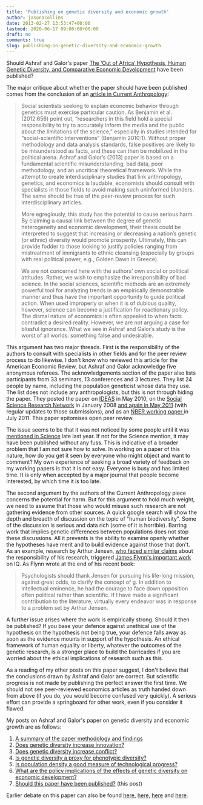 ```yaml
---
title: 'Publishing on genetic diversity and economic growth'
author: jasonacollins
date: 2013-02-27 13:53:47+00:00
lastmod: 2020-06-17 09:00:00+00:00
draft: no
comments: true
slug: publishing-on-genetic-diversity-and-economic-growth
---
```


Should Ashraf and Galor's paper [The ‘Out of Africa’ Hypothesis, Human Genetic Diversity, and Comparative Economic Development](https://jasoncollins.blog/the-out-of-africa-hypothesis-human-genetic-diversity-and-comparative-economic-development/) have been published?

The major critique about whether the paper should have been published comes from the conclusion of an [article in Current Anthropology](https://jasoncollins.blog/is-poverty-in-our-genes/):

>Social scientists seeking to explain economic behavior through genetics must exercise particular caution. As Benjamin et al. (2012:656) point out, “researchers in this field hold a special responsibility to try to accurately inform the media and the public about the limitations of the science,” especially in studies intended for “social-scientific interventions” (Benjamin 2010:1). Without proper methodology and data analysis standards, false positives are likely to be misunderstood as facts, and these can then be mobilized in the political arena. Ashraf and Galor’s (2013) paper is based on a fundamental scientific misunderstanding, bad data, poor methodology, and an uncritical theoretical framework. While the attempt to create interdisciplinary studies that link anthropology, genetics, and economics is laudable, economists should consult with specialists in those fields to avoid making such uninformed blunders. The same should be true of the peer-review process for such interdisciplinary articles.
>
>More egregiously, this study has the potential to cause serious harm. By claiming a causal link between the degree of genetic heterogeneity and economic development, their thesis could be interpreted to suggest that increasing or decreasing a nation’s genetic (or ethnic) diversity would promote prosperity. Ultimately, this can provide fodder to those looking to justify policies ranging from mistreatment of immigrants to ethnic cleansing (especially by groups with real political power, e.g., Golden Dawn in Greece).
>
>We are not concerned here with the authors’ own social or political attitudes. Rather, we wish to emphasize the irresponsibility of bad science. In the social sciences, scientific methods are an extremely powerful tool for analyzing trends in an empirically demonstrable manner and thus have the important opportunity to guide political action. When used improperly or when it is of dubious quality, however, science can become a justification for reactionary policy. The dismal nature of economics is often appealed to when facts contradict a desired reality. However, we are not arguing a case for blissful ignorance. What we see in Ashraf and Galor’s study is the worst of all worlds: something false and undesirable.

This argument has two major threads. First is the responsibility of the authors to consult with specialists in other fields and for the peer review process to do likewise. I don't know who reviewed this article for the American Economic Review, but Ashraf and Galor acknowledge five anonymous referees. The acknowledgements section of the paper also lists participants from 33 seminars, 13 conferences and 3 lectures. They list 24 people by name, including the population geneticist whose data they use. The list does not include any anthropologists, but this is not through hiding the paper. They posted the paper on [IDEAS](http://ideas.repec.org/p/bro/econwp/2010-7.html) in May 2010, on the [Social Science Research Network](http://papers.ssrn.com/sol3/papers.cfm?abstract_id=1087681) in January 2008 [and again in May 2011](http://ssrn.com/abstract=1836790) (with regular updates to those submissions), and as an [NBER working paper ](http://www.nber.org/papers/w17216)in July 2011. This paper epitomises open peer review.

The issue seems to be that it was not noticed by some people until it was [mentioned in Science](https://jasoncollins.blog/genetic-diversity-and-economic-development/) late last year. If not for the Science mention, it may have been published without any fuss. This is indicative of a broader problem that I am not sure how to solve. In working on a paper of this nature, how do you get it seen by everyone who might object and want to comment? My own experience of seeking a broad variety of feedback on my working papers is that it is not easy. Everyone is busy and has limited time. It is only when accepted by a major journal that people become interested, by which time it is too late.

The second argument by the authors of the Current Anthropology piece concerns the potential for harm. But for this argument to hold much weight, we need to assume that those who would misuse such research are not gathering evidence from other sources. A quick google search will show the depth and breadth of discussion on the topic of "human biodiversity". Some of the discussion is serious and data rich (some of it is horrible). Barring work that implies genetic differences between populations does not stop these discussions. All it prevents is the ability to examine openly whether the hypotheses have merit and to build evidence against those that don't. As an example, research by Arthur Jensen, [who faced similar claims](http://en.wikipedia.org/wiki/Arthur_Jensen#Criticism) about the responsibility of his research, triggered [James Flynn's important work](https://jasoncollins.blog/flynns-are-we-getting-smarter/) on IQ. As Flynn wrote at the end of his recent book:

>Psychologists should thank Jensen for pursuing his life-long mission, against great odds, to clarify the concept of g. In addition to intellectual eminence, he had the courage to face down opposition often political rather than scientific. If I have made a significant contribution to the literature, virtually every endeavor was in response to a problem set by Arthur Jensen.

A further issue arises where the work is empirically strong. Should it then be published? If you base your defence against unethical use of the hypothesis on the hypothesis not being true, your defence falls away as soon as the evidence mounts in support of the hypothesis. An ethical framework of human equality or liberty, whatever the outcomes of the genetic research, is a stronger place to build the barricades if you are worried about the ethical implications of research such as this.

As a reading of my other posts on this paper suggest, I don't believe that the conclusions drawn by Ashraf and Galor are correct. But scientific progress is not made by publishing the perfect answer the first time. We should not see peer-reviewed economics articles as truth handed down from above (if you do, you would become confused very quickly). A serious effort can provide a springboard for other work, even if you consider it flawed.

My posts on Ashraf and Galor's paper on genetic diversity and economic growth are as follows:
	
1. [A summary of the paper methodology and findings](https://jasoncollins.blog/the-out-of-africa-hypothesis-human-genetic-diversity-and-comparative-economic-development/)
2. [Does genetic diversity increase innovation?](https://jasoncollins.blog/does-genetic-diversity-increase-innovation/)
3. [Does genetic diversity increase conflict?](https://jasoncollins.blog/does-genetic-diversity-increase-conflict/)
4. [Is genetic diversity a proxy for phenotypic diversity?](https://jasoncollins.blog/is-genetic-diversity-a-proxy-for-phenotypic-diversity/)
5. [Is population density a good measure of technological progress?](https://jasoncollins.blog/using-the-malthusian-model-to-measure-technology/)
6. [What are the policy implications of the effects of genetic diversity on economic development?](https://jasoncollins.blog/genetic-diversity-economic-development-and-policy/)
7. [Should this paper have been published?](https://jasoncollins.blog/publishing-on-genetic-diversity-and-economic-growth/) (this post)

Earlier debate on this paper can also be found [here](https://jasoncollins.blog/harvard-academics-on-genetic-diversity-and-economic-development/), [here](https://jasoncollins.blog/genetic-diversity-and-economic-development-ashraf-and-galor-respond/), [here](https://jasoncollins.blog/is-poverty-in-our-genes/) and [here](https://jasoncollins.blog/is-poverty-in-our-genes-from-the-comments/).
